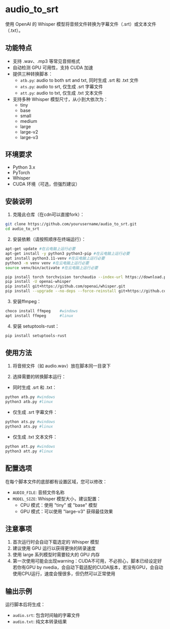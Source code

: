 # audio_to_srt

使用 OpenAI 的 Whisper 模型将音频文件转换为字幕文件（.srt）或文本文件（.txt）。

## 功能特点

- 支持 .wav、.mp3 等常见音频格式
- 自动检测 GPU 可用性，支持 CUDA 加速
- 提供三种转换脚本：
  - `atb.py`: audio to both srt and txt, 同时生成 .srt 和 .txt 文件
  - `ats.py`: audio to srt, 仅生成 .srt 字幕文件
  - `att.py`: audio to txt, 仅生成 .txt 文本文件
- 支持多种 Whisper 模型尺寸，从小到大依次为：
  - tiny
  - base
  - small
  - medium
  - large
  - large-v2
  - large-v3

## 环境要求

- Python 3.x
- PyTorch
- Whisper
- CUDA 环境（可选，但强烈建议）

## 安装说明

1. 克隆此仓库（在cdn可以直接fork）：
```bash
git clone https://github.com/yourusername/audio_to_srt.git
cd audio_to_srt
```

2. 安装依赖（请按照顺序在终端运行）：
```bash
apt-get update #在云电脑上运行必要
apt-get install -y python3 python3-pip #在云电脑上运行必要
apt install python3.11-venv #在云电脑上运行必要
python3 -m venv venv #在云电脑上运行必要
source venv/bin/activate #在云电脑上运行必要

pip install torch torchvision torchaudio --index-url https://download.pytorch.org/whl/cu121
pip install -U openai-whisper
pip install git+https://github.com/openai/whisper.git
pip install --upgrade --no-deps --force-reinstall git+https://github.com/openai/whisper.git
```
3. 安装ffmpeg：
```bash
choco install ffmpeg    #windows
apt install ffmpeg      #linux
```
4. 安装 setuptools-rust：
```bash
pip install setuptools-rust
```

## 使用方法

1. 将音频文件（如 audio.wav）放在脚本同一目录下

2. 选择需要的转换脚本运行：

- 同时生成 .srt 和 .txt：
```bash
python atb.py #windows
python3 atb.py #linux
```

- 仅生成 .srt 字幕文件：
```bash
python ats.py #windows
python3 ats.py #linux
```

- 仅生成 .txt 文本文件：
```bash
python att.py #windows
python3 att.py #linux
```

## 配置选项

在每个脚本文件的底部都有设置区域，您可以修改：

- `AUDIO_FILE`: 音频文件名称
- `MODEL_SIZE`: Whisper 模型大小，建议配置：
  - CPU 模式：使用 "tiny" 或 "base" 模型
  - GPU 模式：可以使用 "large-v3" 获得最佳效果

## 注意事项

1. 首次运行时会自动下载选定的 Whisper 模型
2. 建议使用 GPU 运行以获得更快的转录速度
3. 使用 large 系列模型时需要较大的 GPU 内存
4. 第一次使用可能会出现warning：CUDA不可用，不必担心，脚本已经设定好若你有GPU by nvedia，会自动下载适配的CUDA版本，若没有GPU，会自动使用CPU运行，速度会慢很多，但仍然可以正常使用

## 输出示例

运行脚本后将生成：

- `audio.srt`: 包含时间轴的字幕文件
- `audio.txt`: 纯文本转录结果
